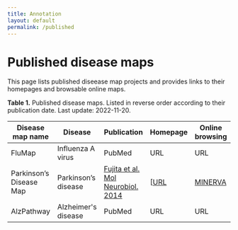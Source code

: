 ```yaml
---
title: Annotation
layout: default
permalink: /published
---
```


# Published disease maps

This page lists published diseease map projects and provides links to their homepages and browsable online maps. 

**Table 1.** Published disease maps. Listed in reverse order according to their publication date. Last update: 2022-11-20.

| Disease map name | Disease | Publication | Homepage | Online browsing |
|------------------|---------|-------------|----------|-----------------|
| FluMap | Influenza A virus | PubMed | URL | URL |  
| Parkinson’s Disease Map | Parkinson’s disease | [Fujita et al. Mol Neurobiol. 2014](https://www.ncbi.nlm.nih.gov/pubmed/23832570) | [[URL](https://wwwen.uni.lu/lcsb/research/parkinson_s_disease_map) | [MINERVA](https://pdmap.uni.lu/minerva/) |  
| AlzPathway | Alzheimer's disease | PubMed | URL | URL |  
